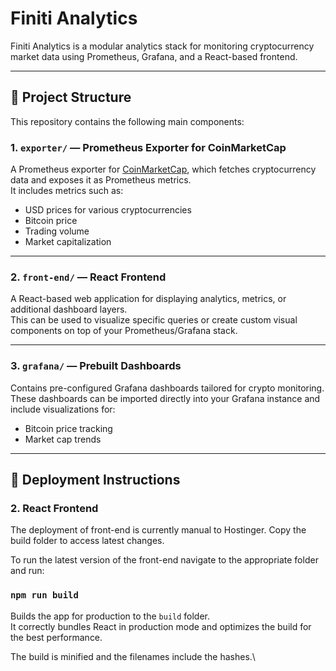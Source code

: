 # Finiti Analytics

Finiti Analytics is a modular analytics stack for monitoring cryptocurrency market data using Prometheus, Grafana, and a React-based frontend.

---

## 📁 Project Structure

This repository contains the following main components:

### 1. `exporter/` — Prometheus Exporter for CoinMarketCap

A Prometheus exporter for [CoinMarketCap](https://coinmarketcap.com/), which fetches cryptocurrency data and exposes it as Prometheus metrics.  
It includes metrics such as:

- USD prices for various cryptocurrencies
- Bitcoin price
- Trading volume
- Market capitalization


---

### 2. `front-end/` — React Frontend

A React-based web application for displaying analytics, metrics, or additional dashboard layers.  
This can be used to visualize specific queries or create custom visual components on top of your Prometheus/Grafana stack.

---

### 3. `grafana/` — Prebuilt Dashboards

Contains pre-configured Grafana dashboards tailored for crypto monitoring.  
These dashboards can be imported directly into your Grafana instance and include visualizations for:

- Bitcoin price tracking
- Market cap trends


---

## 📁 Deployment Instructions

### 2. React Frontend

The deployment of front-end is currently manual to Hostinger. Copy the build folder to access latest changes.

To run the latest version of the front-end navigate to the appropriate folder and run:

### `npm run build`

Builds the app for production to the `build` folder.\
It correctly bundles React in production mode and optimizes the build for the best performance.

The build is minified and the filenames include the hashes.\

